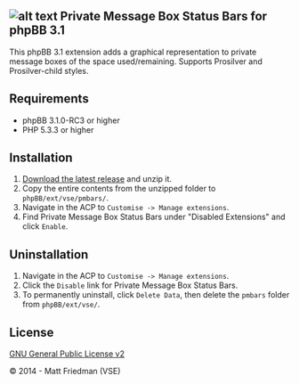## ![alt text](http://forum.mattfriedman.me/images/pmbars.png "pmbars") Private Message Box Status Bars for phpBB 3.1

This phpBB 3.1 extension adds a graphical representation to private message boxes of the space used/remaining. Supports Prosilver and Prosilver-child styles.

## Requirements
* phpBB 3.1.0-RC3 or higher
* PHP 5.3.3 or higher

## Installation
1. [Download the latest release](https://github.com/VSEphpbb/pmbars/releases) and unzip it.
2. Copy the entire contents from the unzipped folder to `phpBB/ext/vse/pmbars/`.
3. Navigate in the ACP to `Customise -> Manage extensions`.
4. Find Private Message Box Status Bars under "Disabled Extensions" and click `Enable`.

## Uninstallation
1. Navigate in the ACP to `Customise -> Manage extensions`.
2. Click the `Disable` link for Private Message Box Status Bars.
3. To permanently uninstall, click `Delete Data`, then delete the `pmbars` folder from `phpBB/ext/vse/`.

## License
[GNU General Public License v2](http://opensource.org/licenses/GPL-2.0)

© 2014 - Matt Friedman (VSE)
